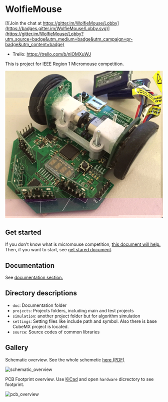 # WolfieMouse
[![Join the chat at https://gitter.im/WolfieMouse/Lobby](https://badges.gitter.im/WolfieMouse/Lobby.svg)](https://gitter.im/WolfieMouse/Lobby?utm_source=badge&utm_medium=badge&utm_campaign=pr-badge&utm_content=badge)

* Trello: <https://trello.com/b/nIOMXuWJ>

This is project for IEEE Region 1 Micromouse competition.

![micromouse](doc/images/micromouse_old.jpg)

## Get started

If you don't know what is micromouse competition, [this document will help.](doc/What-is-Micromouse.md) 
Then, if you want to start, see [get stared document](doc/Get-started.md).

## Documentation

See [documentation section.](doc/)

## Directory descriptions

* `doc`: Documentation folder
* `projects`: Projects folders, including main and test projects
* `simulation`: another project folder but for algorithm simulation
* `settings`: Setting files like include path and symbol. Also there is base CubeMX project is located.
* `source`: Source codes of common libraries

## Gallery

Schematic overview. See the whole schemetic [here (PDF)](doc/hardware_design/schematic_2017_Feb.pdf) 

![schematic_overview](doc/hardware_design/schematic_2017_Feb-p1.png)

PCB Footprint overview. Use [KiCad](http://kicad-pcb.org/) and open `hardware` dicrectory to see footprint.

![pcb_overview](doc/hardware_design/Footprint_2017_Feb.png)
